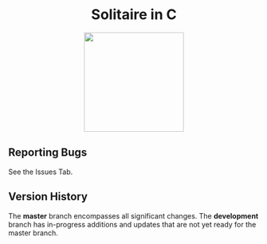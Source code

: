 <h1 align="center">Solitaire in C</h1>

<p align="center">
  <img width="200" height="200" src="">
</p>

## Reporting Bugs

See the Issues Tab.

## Version History
The **master** branch encompasses all significant changes. The **development** branch has in-progress additions and updates that are not yet ready for the master branch.
